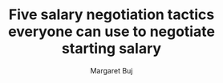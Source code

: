 ---
title: Five salary negotiation tactics everyone can use to negotiate starting salary
publication: interview-coach.co.uk
article_url: https://interview-coach.co.uk/five-salary-negotiation-tactics-everyone-can-use-negotiate-starting-salary/
author: Margaret Buj
publication_date: 10-19-2016
---